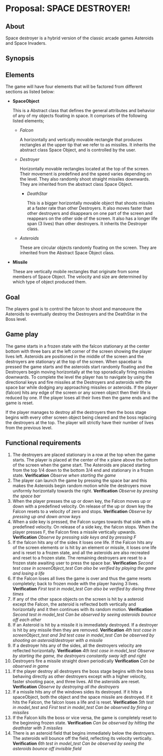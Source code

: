 # Proposal: SPACE DESTROYER!

## About
Space destroyer is a hybrid version of the 
classic arcade games Asteroids and Space Invaders.

## Synopsis

## Elements
The game will have four elements that will be factored from different
sections as listed below:
     
  * **SpaceObject** 
   
    This is a Abstract class that defines the general 
    attributes and behavior of any of my objects floating
    in space. It comprises of the following listed 
    elements;
    
    - *Falcon*
    
      A horizontally and vertically movable rectangle that produces
      rectangles at the upper tip that we refer to as missiles.
      It inherits the abstract class Space Object, and is controlled by
      the user.
      
    -  *Destroyer*
    
       Horizontally movable rectangles located at the top of the
       screen. Their movement is predefined
        and the speed varies depending on the level. They also
        randomly shoot straight missiles downwards. They are inherited 
        from the abstract class Space Object.
        
        -  *DeathStar*
            
            This is a bigger horizontally movable object that shoots 
            missiles at a faster rate than other Destroyers. It also 
            moves faster than other destroyers and disappears
            on one part of the screen and reappears on the other
            side of the screen. 
            It also has a longer life span (3 lives) than other destroyers. 
            It inherits the Destroyer class. 
        
    -  *Asteroids*
       
       These are circular objects randomly floating on the screen. They are 
       inherited from the Abstract Space Object class.
  
  *  **Missile**   
  
     These are vertically mobile rectangles that originate from some members of 
     Space Object. The velocity and size are determined by which type of object
     produced them. 
    
## Goal
The players goal is to control the falcon to shoot and manoeuvre the Asteroids
to eventually destroy the Destroyers and the DeathStar in the Boss level.


## Game play
The game starts in a frozen state with the falcon stationary 
at the center bottom with three bars at the left corner of the screen 
showing the player lives left. Asteroids are positioned
in the middle of the screen and the destroyers 
are stationary at the top of the screen. 
When spacebar is pressed the game starts and the asteroids 
start randomly floating and 
the Destroyers begin moving horizontally at the top 
sporadically firing missiles 
downwards. To complete the level the player has to 
navigate by using the directional keys
and fire missiles at the 
Destroyers and asteroids with the space bar 
while dodging any approaching missiles or asteroids. 
If the player 
(falcon) hits any edge of the screen or any screen object
then their life is reduced by one. If the player loses 
all their lives
then the game ends and the game is reset.  

If the player manages to destroy all the destroyers then 
the boss stage begins 
with every other screen object being cleared and 
the boss replacing the destroyers
at the top. The player will strictly have their 
number of lives from the previous 
level. 

## Functional requirements
1.  The destroyers are placed stationary in a row at the top
when the game starts. The player is placed at the 
center of the x plane above the bottom
of the screen when the game start. The Asteroids are placed 
starting from the top 1/4 down to the bottom 3/4 
end and stationary in a frozen state. 
**Verification**  *Observe when starting the game*
2.  The player can launch the game by pressing the space bar and this makes
the Asteroids begin random motion while the destroyers move uniformly
horizontally towards the right.
**Verification** *Observe by presing the space bar*
3.  When the player presses the up or down key, the Falcon 
moves up or down with a predefined velocity. On release of 
the up or down key the Falcon resets to a 
velocity of zero and stops.
**Verification** *Observe by pressing up and down arrow keys*
4.  When a side key is pressed, the Falcon surges towards that side
with a predefined velocity. On release of a side key, the falcon stops. 
When the player presses F, the Falcon fires a missile vertically upwards.
**Verification** *Observe by pressing side keys and by pressing F*
5. If the falcon hits any of the sides it loses one life. If the Falcon 
hits any of the screen elements or is hit by an element
or missile, it loses one life and is reset to a frozen state, and all
the asteroids are also recreated and reset to a frozen state. The remaining 
destroyers are reset to a frozen state awaiting user to press 
the space bar.
**Verification** *Second test case in screenObject_test*
*Can also be verified by playing the game and losing a life*
6. If the Falcon loses all lives the game is over and 
thus the game resets completely;
back to frozen mode 
with the player having 3 lives.
**Verification** *First test in model_test*
*Can also be verified by dieing three times*
7. If any of the other space objects on the screen is hit by a asteroid 
except the Falcon, the asteroid is reflected both vertically 
and horizontally and it then continues with its random motion.
**Verification** *Second test in model_test*
*Can be observed by seeing asteroids bounce off each other*
8. If an Asteroid is hit by a missile it is immediately destroyed. 
If a destroyer is hit by any missile then they are removed. 
**Verification** *4th test case in screenObject_test and 3rd test case in model_test*
*Can be observed by shooting an asteroid/destroyer with a missile*
9. If a destroyer hits any of the sides, all the destroyers velocity are
reflected horizontally.
**Verification** *4th test case in model_test*
*Observe by starting the game, the destroyers constantly sway left and right*
10. Destroyers fire a missile straight down periodically
**Verification** *Can be observed in game*
11. If the player destroy all destroyers the boss stage begins with the boss 
behaving directly as other destroyers except with a higher velocity, faster
shooting pace, and three lives. All the asteroids are reset.
**Verification** *Observe by destroying all the destroyers*
12.  If a missile hits any of the windows sides its destroyed. If it 
hits a spaceObject, both 
the object and the space missile are destroyed. 
If it hits the Falcon, the falcon loses a life and is reset.
**Verification** *5th test in model_test* and *First test in model_test*
*Can be observed by firing a missiles*
13.   If the Falcon kills the boss or vice versa, the game is completely
reset to the beginning frozen state.
**Verification** *Can be observed by hitting the deathstar with 3 missiles*
14. There is an asteroid field that begins immediately below the destroyers.
The asteroids will bounce off the field, reflecting its velocity vertically.
**Verification** *6th test in model_test*
*Can be observed by seeing the asteroids bounce off invisible field*



